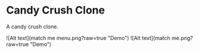 # Candy Crush Clone

A candy crush clone.

![Alt text](match me menu.png?raw=true "Demo")
![Alt text](match me.png?raw=true "Demo")